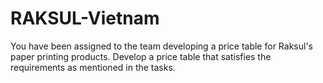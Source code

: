 # RAKSUL-Vietnam
You have been assigned to the team developing a price table for Raksul's paper printing products. Develop a price table that satisfies the requirements as mentioned in the tasks.
